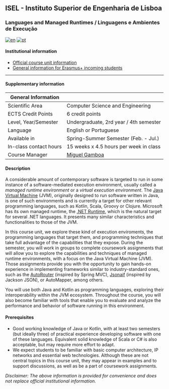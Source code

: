 ## ISEL - Instituto Superior de Engenharia de Lisboa
### Languages and Managed Runtimes / Linguagens e Ambientes de Execução
[![en](https://img.shields.io/badge/lang-en-red.svg)](https://github.com/isel-leic-ave/info/blob/main/README.md)
[![pt](https://img.shields.io/badge/lang-pt-green.svg)](https://github.com/isel-leic-ave/info/blob/main/README.pt.md)

#### Institutional information
* [Official course unit information](https://isel.pt/en/leic/languages-and-managed-runtimes)
* [General information for Erasmus+ incoming students](https://www.isel.pt/en/ensino/programas-de-mobilidade/erasmus-alunos-incoming/informacoes-gerais)

---

#### Supplementary information

| General Information    |                                               |
|------------------------|-----------------------------------------------|
| Scientific Area        | Computer Science and Engineering              |
| ECTS Credit Points     | 6 credit points                               |
| Level, Year/Semester   | Undergraduate, 2rd year / 4th semester        |
| Language               | English or Portuguese                         |
| Available in           | Spring-Summer Semester (Feb. - Jul.)          |
| In-class contact hours | 15 weeks x 4.5 hours per week in class        |
| Course Manager         | [Miguel Gamboa](mailto:miguel.gamboa@isel.pt) |

#### Description
A considerable amount of contemporary software is targeted to run in some
instance of a software-mediated execution environment, usually called a *managed
runtime environment* or a *virtual execution environment*. 
The [Java Virtual Machine](https://openjdk.org/groups/hotspot) (JVM),
originally designed to run software written in Java, is one of such environments
and is currently a target for other relevant programming languages, such as
Kotlin, Scala, Groovy or Clojure. 
Microsoft has its own managed runtime, the 
[.NET Runtime](https://github.com/dotnet/runtime),
which is the natural target for several .NET languages.
It presents many similar characteristics and functionalities to those of the JVM.

In this course unit, we explore these kind of execution enviroments, the
programming languages that target them, and programming techniques that take
full advantage of the capabilities that they expose.
During the semester, you will work in groups to complete coursework assignments
that will allow you to explore the capabilities and techniques of managed
runtime environments, with a focus on the Java Virtual Machine (JVM). 
Those assignments provide you with the opportunity to gain hands-on experience
in implementing frameworks similar to industry-standard ones, such as the
[AutoRouter](https://github.com/isel-leic-ave/autorouter) (inspired by Spring MVC),
[Jsonaif](https://github.com/isel-leic-ave/jsonaif) (inspired by Jackson JSON),
or AutoMapper, among others.

You will use both Java and Kotlin as programming languages, exploring their
interoperability within the JVM ecosystem. 
Throughout the course, you will also become familiar with tools that enable you
to evaluate and analyze the performance and behavior of software running in this
environment.

#### Prerequisites
* Good working knowledge of Java or Kotlin, with at least two semesters (but ideally three) of practical experience developing software with one of these languages. Equivalent solid knowledge of Scala or C# is also acceptable, but may require more effort to adapt.
* We expect students to be familiar with basic computer architecture, IP networks and essential web technologies. Although these are not central topics in this course unit, they may appear in examples and to support discussions, as well as be a part of coursework assignments.

*Disclaimer: The above information is provided for convenience and does not replace official institutional information.*
